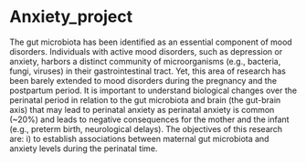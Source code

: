 # Anxiety_project

The gut microbiota has been identified as an essential component of mood disorders. Individuals
with active mood disorders, such as depression or anxiety, harbors a distinct community of
microorganisms (e.g., bacteria, fungi, viruses) in their gastrointestinal tract. Yet, this area of
research has been barely extended to mood disorders during the pregnancy and the postpartum
period. It is important to understand biological changes over the perinatal period in relation to the
gut microbiota and brain (the gut-brain axis) that may lead to perinatal anxiety as perinatal anxiety
is common (~20%) and leads to negative consequences for the mother and the infant (e.g.,
preterm birth, neurological delays). The objectives of this research are: 
i) to establish associations between maternal gut microbiota and anxiety levels during the perinatal time.
